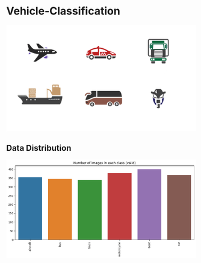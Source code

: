 # Vehicle-Classification

![Alt Text](./gif_file.gif)

## Data Distribution
![Alt Text](./images/data.png)
